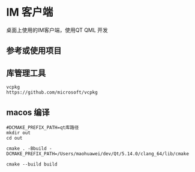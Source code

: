 # IM 客户端

桌面上使用的IM客户端，使用QT QML 开发


## 参考或使用项目



## 库管理工具 
    
    vcpkg
    https://github.com/microsoft/vcpkg


## macos 编译

    #DCMAKE_PREFIX_PATH=qt库路径 
    mkdir out 
    cd out
    
    cmake . -Bbuild -DCMAKE_PREFIX_PATH=/Users/maohuawei/dev/Qt/5.14.0/clang_64/lib/cmake     

    cmake --build build